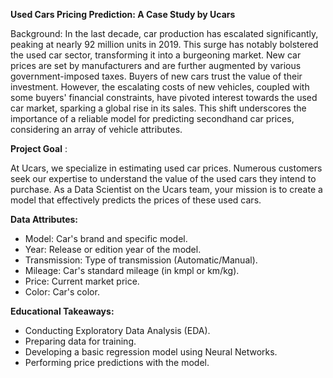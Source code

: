 **Used Cars Pricing Prediction: A Case Study by Ucars**

Background: In the last decade, car production has escalated significantly, peaking at nearly 92 million units in 2019. This surge has notably bolstered the used car sector, transforming it into a burgeoning market. New car prices are set by manufacturers and are further augmented by various government-imposed taxes. Buyers of new cars trust the value of their investment. However, the escalating costs of new vehicles, coupled with some buyers' financial constraints, have pivoted interest towards the used car market, sparking a global rise in its sales. This shift underscores the importance of a reliable model for predicting secondhand car prices, considering an array of vehicle attributes.

**Project Goal** :

At Ucars, we specialize in estimating used car prices. Numerous customers seek our expertise to understand the value of the used cars they intend to purchase. As a Data Scientist on the Ucars team, your mission is to create a model that effectively predicts the prices of these used cars.

**Data Attributes:**

- Model: Car's brand and specific model.
- Year: Release or edition year of the model.
- Transmission: Type of transmission (Automatic/Manual).
- Mileage: Car's standard mileage (in kmpl or km/kg).
- Price: Current market price.
- Color: Car's color.

**Educational Takeaways:**

- Conducting Exploratory Data Analysis (EDA).
- Preparing data for training.
- Developing a basic regression model using Neural Networks.
- Performing price predictions with the model.

